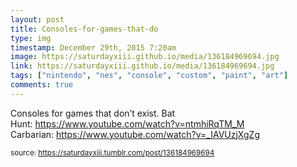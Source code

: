```yaml
---
layout: post
title: Consoles-for-games-that-do
type: img
timestamp: December 29th, 2015 7:20am
image: https://saturdayxiii.github.io/media/136184969694.jpg
link: https://saturdayxiii.github.io/media/136184969694.jpg
tags: ["nintendo", "nes", "console", "custom", "paint", "art"]
comments: true
---
```


Consoles for games that don’t exist.
Bat Hunt: <a href="https://www.youtube.com/watch?v=ntmhiRqTM_M" target="_blank">https://www.youtube.com/watch?v=ntmhiRqTM_M</a>
Carbarian: <a href="https://www.youtube.com/watch?v=_IAVUzjXgZg" target="_blank">https://www.youtube.com/watch?v=_IAVUzjXgZg</a>
 
  
<small>source: https://saturdayxiii.tumblr.com/post/136184969694</small>